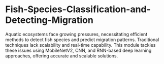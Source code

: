 # Fish-Species-Classification-and-Detecting-Migration
Aquatic ecosystems face growing pressures, necessitating efficient methods to detect fish species and predict migration patterns. Traditional techniques lack scalability and real-time capability. This module tackles these issues using MobileNetV2, CNN, and RNN-based deep learning approaches, offering accurate and scalable solutions.
